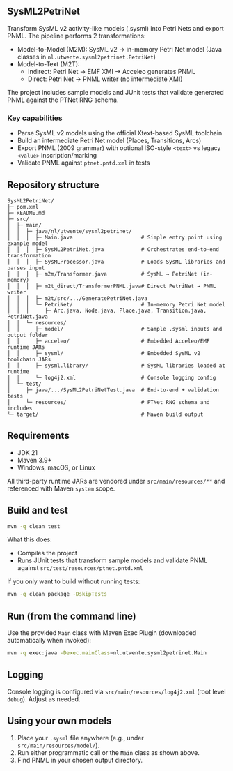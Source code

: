 ## SysML2PetriNet

Transform SysML v2 activity-like models (.sysml) into Petri Nets and export PNML. The pipeline performs 2 transformations:

- Model-to-Model (M2M): SysML v2 → in-memory Petri Net model (Java classes in `nl.utwente.sysml2petrinet.PetriNet`)
- Model-to-Text (M2T):
  - Indirect: Petri Net → EMF XMI → Acceleo generates PNML
  - Direct: Petri Net → PNML writer (no intermediate XMI)

The project includes sample models and JUnit tests that validate generated PNML against the PTNet RNG schema.

### Key capabilities
- Parse SysML v2 models using the official Xtext-based SysML toolchain
- Build an intermediate Petri Net model (Places, Transitions, Arcs)
- Export PNML (2009 grammar) with optional ISO-style `<text>` vs legacy `<value>` inscription/marking
- Validate PNML against `ptnet.pntd.xml` in tests

## Repository structure

```text
SysML2PetriNet/
├─ pom.xml
├─ README.md
├─ src/
│  ├─ main/
│  │  ├─ java/nl/utwente/sysml2petrinet/
│  │  │  ├─ Main.java                      # Simple entry point using example model
│  │  │  ├─ SysML2PetriNet.java            # Orchestrates end-to-end transformation
│  │  │  ├─ SysMLProcessor.java            # Loads SysML libraries and parses input
│  │  │  ├─ m2m/Transformer.java           # SysML → PetriNet (in-memory)
│  │  │  ├─ m2t_direct/TransformerPNML.java# Direct PetriNet → PNML writer
│  │  │  ├─ m2t/src/.../GeneratePetriNet.java
│  │  │  └─ PetriNet/                      # In-memory Petri Net model
│  │  │     ├─ Arc.java, Node.java, Place.java, Transition.java, PetriNet.java
│  │  └─ resources/
│  │     ├─ model/                         # Sample .sysml inputs and output folder
│  │     ├─ acceleo/                       # Embedded Acceleo/EMF runtime JARs
│  │     ├─ sysml/                         # Embedded SysML v2 toolchain JARs
│  │     ├─ sysml.library/                 # SysML libraries loaded at runtime
│  │     └─ log4j2.xml                     # Console logging config
│  └─ test/
│     ├─ java/.../SysML2PetriNetTest.java  # End-to-end + validation tests
│     └─ resources/                        # PTNet RNG schema and includes
└─ target/                                 # Maven build output
```

## Requirements
- JDK 21
- Maven 3.9+
- Windows, macOS, or Linux

All third-party runtime JARs are vendored under `src/main/resources/**` and referenced with Maven `system` scope.

## Build and test

```bash
mvn -q clean test
```

What this does:
- Compiles the project
- Runs JUnit tests that transform sample models and validate PNML against `src/test/resources/ptnet.pntd.xml`

If you only want to build without running tests:

```bash
mvn -q clean package -DskipTests
```

## Run (from the command line)

Use the provided `Main` class with Maven Exec Plugin (downloaded automatically when invoked):

```bash
mvn -q exec:java -Dexec.mainClass=nl.utwente.sysml2petrinet.Main
```



## Logging
Console logging is configured via `src/main/resources/log4j2.xml` (root level `debug`). Adjust as needed.

## Using your own models
1. Place your `.sysml` file anywhere (e.g., under `src/main/resources/model/`).
2. Run either programmatic call or the `Main` class as shown above.
3. Find PNML in your chosen output directory.

